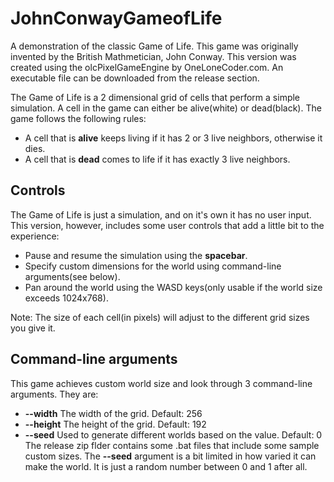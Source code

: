 # JohnConwayGameofLife
A demonstration of the classic Game of Life. This game was originally invented by the British Mathmetician, John Conway.
This version was created using the olcPixelGameEngine by OneLoneCoder.com. An executable file can be downloaded from the release section.

The Game of Life is a 2 dimensional grid of cells that perform a simple simulation. A cell in the game can either be alive(white) or dead(black). The game follows the following rules:

- A cell that is **alive** keeps living if it has 2 or 3 live neighbors, otherwise it dies.
- A cell that is **dead** comes to life if it has exactly 3 live neighbors.

## Controls

The Game of Life is just a simulation, and on it's own it has no user input. This version, however, includes some user controls that add a little bit to the experience:

- Pause and resume the simulation using the **spacebar**.
- Specify custom dimensions for the world using command-line arguments(see below).
- Pan around the world using the WASD keys(only usable if the world size exceeds 1024x768).

Note: The size of each cell(in pixels) will adjust to the different grid sizes you give it.

## Command-line arguments

This game achieves custom world size and look through 3 command-line arguments. They are:

- **--width** The width of the grid. Default: 256
- **--height** The height of the grid. Default: 192
- **--seed** Used to generate different worlds based on the value. Default: 0
The release zip flder contains some .bat files that include some sample custom sizes. The **--seed** argument is a bit limited in how varied it can make the world. 
It is just a random number between 0 and 1 after all.
